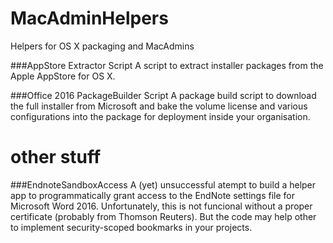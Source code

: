 # MacAdminHelpers
Helpers for OS X packaging and MacAdmins

###AppStore Extractor Script
A script to extract installer packages from the Apple AppStore for OS X.

###Office 2016 PackageBuilder Script
A package build script to download the full installer from Microsoft and bake the volume license and various configurations into the package for deployment inside your organisation.


# other stuff

###EndnoteSandboxAccess
A (yet) unsuccessful atempt to build a helper app to programmatically grant access to the EndNote settings file for Microsoft Word 2016. Unfortunately, this is not funcional without a proper certificate (probably from Thomson Reuters). But the code may help other to implement security-scoped bookmarks in your projects.
